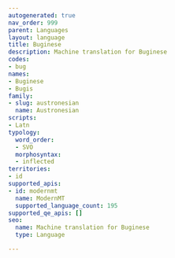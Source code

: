 ```yaml
---
autogenerated: true
nav_order: 999
parent: Languages
layout: language
title: Buginese
description: Machine translation for Buginese
codes:
- bug
names:
- Buginese
- Bugis
family:
- slug: austronesian
  name: Austronesian
scripts:
- Latn
typology:
  word_order:
  - SVO
  morphosyntax:
  - inflected
territories:
- id
supported_apis:
- id: modernmt
  name: ModernMT
  supported_language_count: 195
supported_qe_apis: []
seo:
  name: Machine translation for Buginese
  type: Language

---
```


